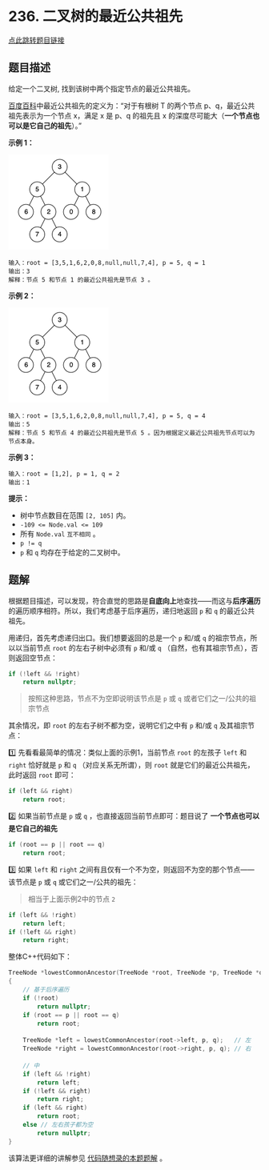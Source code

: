 # 236. 二叉树的最近公共祖先

[点此跳转题目链接](https://leetcode.cn/problems/lowest-common-ancestor-of-a-binary-tree/description/)

## 题目描述

给定一个二叉树, 找到该树中两个指定节点的最近公共祖先。

[百度百科](https://baike.baidu.com/item/最近公共祖先/8918834?fr=aladdin)中最近公共祖先的定义为：“对于有根树 T 的两个节点 p、q，最近公共祖先表示为一个节点 x，满足 x 是 p、q 的祖先且 x 的深度尽可能大（**一个节点也可以是它自己的祖先**）。”

 

**示例 1：**

![img](./binarytree.png)

```
输入：root = [3,5,1,6,2,0,8,null,null,7,4], p = 5, q = 1
输出：3
解释：节点 5 和节点 1 的最近公共祖先是节点 3 。
```

**示例 2：**

![img](./binarytree.png)

```
输入：root = [3,5,1,6,2,0,8,null,null,7,4], p = 5, q = 4
输出：5
解释：节点 5 和节点 4 的最近公共祖先是节点 5 。因为根据定义最近公共祖先节点可以为节点本身。
```

**示例 3：**

```
输入：root = [1,2], p = 1, q = 2
输出：1
```

 

**提示：**

- 树中节点数目在范围 `[2, 105]` 内。
- `-109 <= Node.val <= 109`
- 所有 `Node.val` `互不相同` 。
- `p != q`
- `p` 和 `q` 均存在于给定的二叉树中。



## 题解

根据题目描述，可以发现，符合直觉的思路是**自底向上**地查找——而这与**后序遍历**的遍历顺序相符。所以，我们考虑基于后序遍历，递归地返回 `p` 和 `q` 的最近公共祖先。

用递归，首先考虑递归出口。我们想要返回的总是一个 `p` 和/或 `q` 的祖宗节点，所以以当前节点 `root` 的左右子树中必须有 `p` 和/或 `q` （自然，也有其祖宗节点），否则返回空节点：

```cpp
if (!left && !right)
    return nullptr;
```

> 按照这种思路，节点不为空即说明该节点是 `p` 或 `q` 或者它们之一/公共的祖宗节点

其余情况，即 `root` 的左右子树不都为空，说明它们之中有 `p` 和/或 `q` 及其祖宗节点：

 :one: 先看看最简单的情况：类似上面的示例1，当前节点 `root` 的左孩子 `left` 和 `right` 恰好就是 `p` 和 `q` （对应关系无所谓），则 `root` 就是它们的最近公共祖先，此时返回 `root` 即可：

```cpp
if (left && right)
    return root;
```

:two: 如果当前节点是 `p` 或 `q` ，也直接返回当前节点即可：题目说了 **一个节点也可以是它自己的祖先** 

```cpp
if (root == p || root == q)
    return root;
```

:three: 如果 `left` 和 `right` 之间有且仅有一个不为空，则返回不为空的那个节点——该节点是 `p` 或 `q` 或它们之一/公共的祖先：

> 相当于上面示例2中的节点 `2` 

```cpp
if (left && !right)
    return left;
if (!left && right)
    return right;
```

整体C++代码如下：

```cpp
TreeNode *lowestCommonAncestor(TreeNode *root, TreeNode *p, TreeNode *q)
{
    // 基于后序遍历
    if (!root)
        return nullptr;
    if (root == p || root == q)
        return root;

    TreeNode *left = lowestCommonAncestor(root->left, p, q);   // 左
    TreeNode *right = lowestCommonAncestor(root->right, p, q); // 右

    // 中
    if (left && !right)
        return left;
    if (!left && right)
        return right;
    if (left && right)
        return root;
    else // 左右孩子都为空
        return nullptr;
}
```

该算法更详细的讲解参见 [代码随想录的本题题解](https://programmercarl.com/0236.二叉树的最近公共祖先.html#算法公开课) 。

 